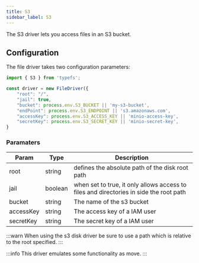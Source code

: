 ```yaml
---
title: S3
sidebar_label: S3
---
```


The S3 driver lets you access files in an S3 bucket.

## Configuration

The file driver takes two configuration parameters:

```typescript
import { S3 } from 'typefs';

const driver = new FileDriver({
    "root": "/",
    "jail": true,
    "bucket": process.env.S3_BUCKET || 'my-s3-bucket',
    "endPoint": process.env.S3_ENDPOINT || 's3.amazonaws.com',
    "accessKey": process.env.S3_ACCESS_KEY || 'minio-access-key',
    "secretKey": process.env.S3_SECRET_KEY || 'minio-secret-key',
}
```

### Paramaters

| Param     | Type    | Description                                                                            |
| --------- | ------- | -------------------------------------------------------------------------------------- |
| root      | string  | defines the absolute path of the disk root path                                        |
| jail      | boolean | when set to true, it only allows access to files and directories in side the root path |
| bucket    | string  | The name of the s3 bucket                                                              |
| accessKey | string  | The access key of a IAM user                                                           |
| secretKey | string  | The secret key of a IAM user                                                           |

:::warn
When using the s3 disk driver be sure to use a path which is relative to the root specified.
:::

:::info
This driver emulates some functionality as move.
:::
